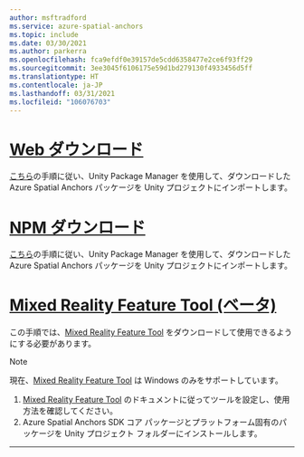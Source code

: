 ```yaml
---
author: msftradford
ms.service: azure-spatial-anchors
ms.topic: include
ms.date: 03/30/2021
ms.author: parkerra
ms.openlocfilehash: fca9efdf0e39157de5cdd6358477e2ce6f93ff29
ms.sourcegitcommit: 3ee3045f6106175e59d1bd279130f4933456d5ff
ms.translationtype: HT
ms.contentlocale: ja-JP
ms.lasthandoff: 03/31/2021
ms.locfileid: "106076703"
---
```

# <a name="web-download"></a>[Web ダウンロード](#tab/unity-package-web-ui)

<a href="https://docs.unity3d.com/Manual/upm-ui-tarball.html" target="_blank">こちら</a>の手順に従い、Unity Package Manager を使用して、ダウンロードした Azure Spatial Anchors パッケージを Unity プロジェクトにインポートします。

# <a name="npm-download"></a>[NPM ダウンロード](#tab/unity-package-npm)

<a href="https://docs.unity3d.com/Manual/upm-ui-tarball.html" target="_blank">こちら</a>の手順に従い、Unity Package Manager を使用して、ダウンロードした Azure Spatial Anchors パッケージを Unity プロジェクトにインポートします。

# <a name="mixed-reality-feature-tool-beta"></a>[Mixed Reality Feature Tool (ベータ)](#tab/unity-package-mixed-reality-feature-tool)

この手順では、<a href="/windows/mixed-reality/develop/unity/welcome-to-mr-feature-tool" target="_blank">Mixed Reality Feature Tool</a> をダウンロードして使用できるようにする必要があります。

> [!NOTE]
> 現在、<a a href="/windows/mixed-reality/develop/unity/welcome-to-mr-feature-tool" target="_blank">Mixed Reality Feature Tool</a> は Windows のみをサポートしています。

1. <a href="/windows/mixed-reality/develop/unity/welcome-to-mr-feature-tool" target="_blank">Mixed Reality Feature Tool</a> のドキュメントに従ってツールを設定し、使用方法を確認してください。
2. Azure Spatial Anchors SDK コア パッケージとプラットフォーム固有のパッケージを Unity プロジェクト フォルダーにインストールします。

---